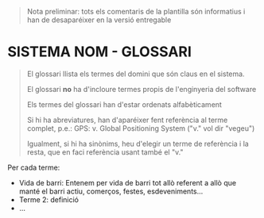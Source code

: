 > Nota preliminar: tots els comentaris de la plantilla són informatius i han de desaparéixer en la versió entregable

# SISTEMA NOM - GLOSSARI #


> El glossari llista els termes del domini que són claus en el sistema. 
> 
> El glossari **no** ha d'incloure termes propis de l'enginyeria del software
> 
> Els termes del glossari han d'estar ordenats alfabèticament
> 
> Si hi ha abreviatures, han d'aparéixer fent referència al terme complet, p.e.: GPS: v. Global Positioning System ("v." vol dir "vegeu")
>
> Igualment, si hi ha sinònims, heu d'elegir un terme de referència i la resta, que en faci referència usant també el "v."


Per cada terme:

- Vida de barri: Entenem per vida de barri tot allò referent a allò que manté el barri actiu, comerços, festes, esdeveniments...
- Terme 2: definició
- ...
